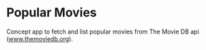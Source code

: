 Popular Movies
====================================================

Concept app to fetch and list popular movies from
The Movie DB api (www.themoviedb.org).

